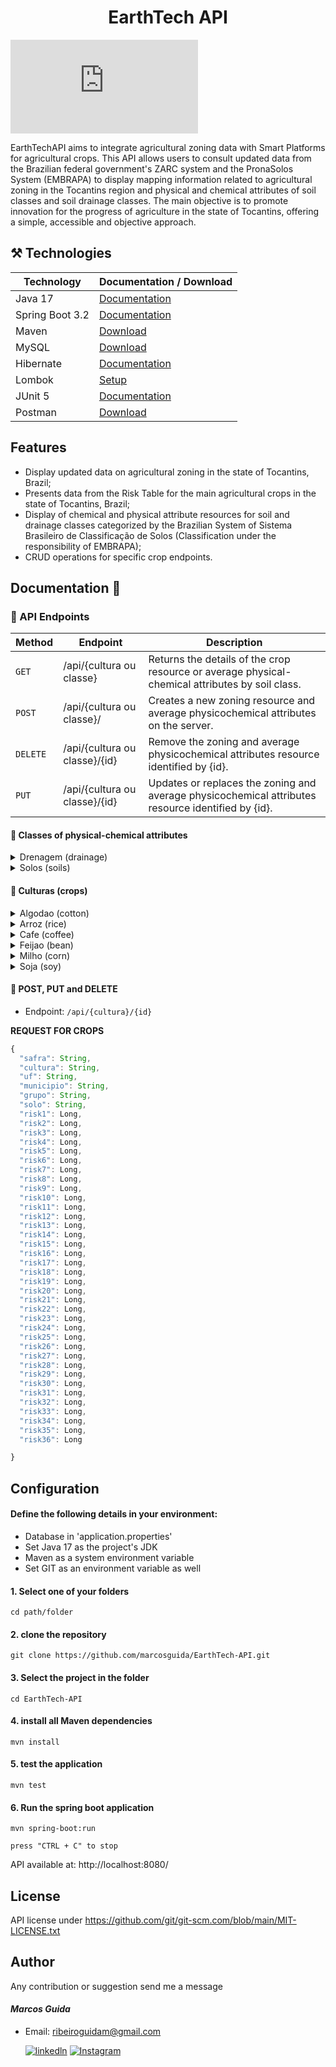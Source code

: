 <h1 align="center" style="font-weight: bold;"> EarthTech API</h1>

[![GitHub license](https://badgen.net/github/license/Naereen/Strapdown.js)](https://github.com/Naereen/StrapDown.js/blob/master/LICENSE)

EarthTechAPI aims to integrate agricultural zoning data with Smart Platforms for agricultural crops. This API allows users to consult updated data from the Brazilian federal government's ZARC system and the PronaSolos System (EMBRAPA) to display mapping information related to agricultural zoning in the Tocantins region and physical and chemical attributes of soil classes and soil drainage classes. The main objective is to promote innovation for the progress of agriculture in the state of Tocantins, offering a simple, accessible and objective approach.

## ⚒️ Technologies

| Technology | Documentation / Download |
|------------|------------------------------|
| Java 17 | [Documentation](https://docs.oracle.com/en/java/javase/17/) |
| Spring Boot 3.2 | [Documentation](https://docs.spring.io/spring-boot/installing.html) |
| Maven | [Download](https://maven.apache.org/download.cgi) |
| MySQL | [Download](https://dev.mysql.com/downloads/installer/) |
| Hibernate | [Documentation](https://hibernate.org/orm/documentation/getting-started/) |
| Lombok | [Setup](https://projectlombok.org/setup/) |
| JUnit 5 | [Documentation](https://junit.org/junit5/) |
| Postman | [Download](https://www.postman.com/downloads/) |


## Features

- Display updated data on agricultural zoning in the state of Tocantins, Brazil;
- Presents data from the Risk Table for the main agricultural crops in the state of Tocantins, Brazil;
- Display of chemical and physical attribute resources for soil and drainage classes categorized by the Brazilian System of Sistema Brasileiro de Classificação de Solos (Classification under the responsibility of EMBRAPA);
- CRUD operations for specific crop endpoints.

## Documentation 📄

<h3>📍 API Endpoints</h3>

| Method | Endpoint                  | Description                                                  |
|--------|-------------------------------------|--------------------------------------------------------------|
| ``GET``    | /api/{cultura ou classe}  | Returns the details of the crop resource or average physical-chemical attributes by soil class.                 |
| ``POST``   | /api/{cultura ou classe}/  | Creates a new zoning resource and average physicochemical attributes on the server.                 |
| ``DELETE`` | /api/{cultura ou classe}/{id}  | Remove the zoning and average physicochemical attributes resource identified by {id}.              |
| ``PUT``    | /api/{cultura ou classe}/{id}  | Updates or replaces the zoning and average physicochemical attributes resource identified by {id}.  |

<h4> 🌱 Classes of physical-chemical attributes </h4>

<details>
<summary> Drenagem (drainage) </summary>

### /api/medias/drenagem

| Method | Route                  | 
|--------|---------------------------|
| ``GET``    | /api/medias/drenagem         | 
| ``POST``   | /api/medias/drenagem/    | 
| ``DELETE`` | /api/medias/drenagem/{id}     | 
| ``PUT``    | /api/medias/drenagem/{id}     | 

**REQUEST**

``` js
{
    "classe": String,
    "areia": Double,
    "argila": Double,
    "silte": Double
}

```
</details>

<details>
<summary> Solos (soils) </summary>

### /api/medias/solos

| Method | Route                  | 
|--------|---------------------------|
| ``GET``    | /api/medias/solos          | 
| ``POST``   | /api/medias/solos/     | 
| ``DELETE`` | /api/medias/solos/{id}     | 
| ``PUT``    | /api/medias/solos/{id}     | 

**REQUEST**

``` js
{
    "classe": String,
    "areia": Double,
    "argila": Double,
    "silte": Double,
    "phAgua": Double,
    "fosforo": Double,
    "fosforoAssimilavel": Double,
    "carbono": Double,
    "nitrogenio": Double,
    "aluminioTrocavel": Double
}

```
</details>


</details>

<h4> 🌱 Culturas (crops) </h4>

<details>
<summary> Algodao (cotton) </summary>

### /api/algodao 

| Method | Route                  | 
|--------|---------------------------|
| ``GET``    | /api/algodao          | 
| ``POST``   | /api/algodao/     | 
| ``DELETE`` | /api/algodao/{id}     | 
| ``PUT``    | /api/algodao/{id}     | 

</details>

<details>
<summary> Arroz (rice) </summary>

### /api/arroz 

| Method | Route                  | 
|--------|---------------------------|
| ``GET``    | /api/arroz          | 
| ``POST``   | /api/arroz/     | 
| ``DELETE`` | /api/arroz/{id}     | 
| ``PUT``    | /api/arroz/{id}     | 

</details>

<details>
<summary> Cafe (coffee) </summary>

### /api/cafe 

| Method | Route                  | 
|--------|---------------------------|
| ``GET``    | /api/cafe          | 
| ``POST``   | /api/cafe/     | 
| ``DELETE`` | /api/cafe/{id}     | 
| ``PUT``    | /api/cafe/{id}     | 
</details>

<details>
<summary> Feijao (bean) </summary>

### /api/feijao 

| Method | Route                  | 
|--------|---------------------------|
| ``GET``    | /api/feijao          | 
| ``POST``   | /api/feijao/     | 
| ``DELETE`` | /api/feijao/{id}     | 
| ``PUT``    | /api/feijao/{id}     | 

</details>

<details>
<summary> Milho (corn) </summary>

### /api/milho  

| Method | Route                  | 
|--------|---------------------------|
| ``GET``    | /api/milho          | 
| ``POST``   | /api/milho/     | 
| ``DELETE`` | /api/milho/{id}     | 
| ``PUT``    | /api/milho/{id}     | 

</details>

<details>
<summary> Soja (soy) </summary>

### /api/soja  

| Method | Route                  | 
|--------|---------------------------|
| ``GET``    | /api/soja          | 
| ``POST``   | /api/soja/     | 
| ``DELETE`` | /api/soja/{id}     | 
| ``PUT``    | /api/soja/{id}     | 

</details>
<h4> 🔺 POST, PUT and DELETE </h4>

- Endpoint: ``/api/{cultura}/{id}``

**REQUEST FOR CROPS**

``` js
{
  "safra": String,
  "cultura": String,
  "uf": String,
  "municipio": String,
  "grupo": String,
  "solo": String,
  "risk1": Long,
  "risk2": Long,
  "risk3": Long,
  "risk4": Long,
  "risk5": Long,
  "risk6": Long,
  "risk7": Long,
  "risk8": Long,
  "risk9": Long,
  "risk10": Long,
  "risk11": Long,
  "risk12": Long,
  "risk13": Long,
  "risk14": Long,
  "risk15": Long,
  "risk16": Long,
  "risk17": Long,
  "risk18": Long,
  "risk19": Long,
  "risk20": Long,
  "risk21": Long,
  "risk22": Long,
  "risk23": Long,
  "risk24": Long,
  "risk25": Long,
  "risk26": Long,
  "risk27": Long,
  "risk28": Long,
  "risk29": Long,
  "risk30": Long,
  "risk31": Long,
  "risk32": Long,
  "risk33": Long,
  "risk34": Long,
  "risk35": Long,
  "risk36": Long

}

```

## Configuration

#### Define the following details in your environment:

- Database in 'application.properties'
- Set Java 17 as the project's JDK
- Maven as a system environment variable
- Set GIT as an environment variable as well

#### 1. Select one of your folders
```
cd path/folder
```

#### 2. clone the repository
``` 
git clone https://github.com/marcosguida/EarthTech-API.git
```

#### 3. Select the project in the folder
```
cd EarthTech-API
``` 
#### 4. install all Maven dependencies 
```
mvn install
``` 

#### 5. test the application
```
mvn test
``` 
#### 6. Run the spring boot application
```
mvn spring-boot:run
``` 
`` press "CTRL + C" to stop ``

API available at: http://localhost:8080/

## License

API license under https://github.com/git/git-scm.com/blob/main/MIT-LICENSE.txt

## Author
Any contribution or suggestion send me a message
#### *Marcos Guida*
- Email: ribeiroguidam@gmail.com
  
    [![linkedln](https://img.shields.io/badge/LinkedIn-0077B5?style=for-the-badge&logo=linkedin&logoColor=white)](https://www.linkedin.com/in/marcos-ribeiro-guida?utm_source=share&utm_campaign=share_via&utm_content=profile&utm_medium=ios_app)
[![Instagram](https://img.shields.io/badge/Instagram-E4405F?style=for-the-badge&logo=instagram&logoColor=white)](https://www.instagram.com/marcosguidda?igsh=MWhvaDViZ3Jid2IyNw%3D%3D&utm_source=qr)     
